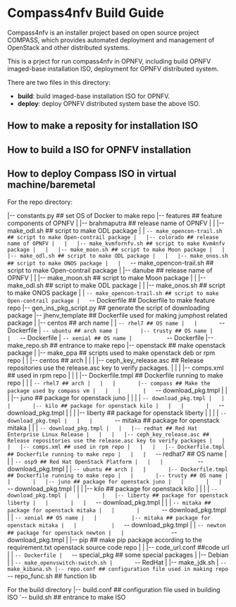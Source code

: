 
# Compass4nfv Build Guide

Compass4nfv is an installer project based on open source project COMPASS, which provides automated deployment and management of OpenStack and other distributed systems.

This is a prject for run compass4nfv in OPNFV, including build OPNFV imaged-base installation ISO, deployment for OPNFV distributed system.

There are two files in this directory:

* **build**: build imaged-base installation ISO for OPNFV.
* **deploy**: deploy OPNFV distributed system base the above ISO.

## How to make a reposity for installation ISO

## How to build a ISO for OPNFV installation

## How to deploy Compass ISO in virtual machine/baremetal

For the repo directory:

|-- constants.py ## set OS of Docker to make repo
|-- features ## feature components of OPNFV
|   |-- brahmaputra ## release name of OPNFV
|   |   |-- make_odl.sh ## script to make ODL package
|   |   `-- make_opencon-trail.sh ## script to make Open-contrail package
|   |-- colorado ## release name of OPNFV
|   |   |-- make_kvmfornfv.sh ## script to make Kvm4nfv package
|   |   |-- make_moon.sh ## script to make Moon package
|   |   |-- make_odl.sh ## script to make ODL package
|   |   |-- make_onos.sh ## script to make ONOS package
|   |   `-- make_opencon-trail.sh ## script to make Open-contrail package
|   |-- danube ## release name of OPNFV
|   |   |-- make_moon.sh ## script to make Moon package
|   |   |-- make_odl.sh ## script to make ODL package
|   |   |-- make_onos.sh ## script to make ONOS package
|   |   `-- make_opencon-trail.sh ## script to make Open-contrail package
|   `-- Dockerfile ## Dockerfile to make feature repo
|-- gen_ins_pkg_script.py ## generate the script of downloading package
|-- jhenv_template ## Dockerfile used for making jumphost related package
|   |-- centos ## arch name
|   |   `-- rhel7 ## OS name
|   |       `-- Dockerfile
|   `-- ubuntu ## arch name
|       |-- trusty ## OS name
|       |   `-- Dockerfile
|       `-- xenial ## OS name
|           `-- Dockerfile
|-- make_repo.sh ## entrance to make repo
|-- openstack ## make openstack package
|   |-- make_ppa ## scripts used to make openstack deb or rpm repo
|   |   |-- centos ## arch
|   |   |   |-- ceph_key_release.asc ## Release repositories use the release.asc key to verify packages.
|   |   |   |-- comps.xml ## used in rpm repo
|   |   |   |-- Dockerfile.tmpl ## Dockerfile running to make repo
|   |   |   `-- rhel7 ## arch
|   |   |       |-- compass ## Make the package used by compass vm
|   |   |       |   `-- download_pkg.tmpl
|   |   |       |-- juno ## package for openstack juno
|   |   |       |   `-- download_pkg.tmpl
|   |   |       |-- kilo ## package for openstack kilo
|   |   |       |   `-- download_pkg.tmpl
|   |   |       |-- liberty ## package for openstack liberty
|   |   |       |   `-- download_pkg.tmpl
|   |   |       `-- mitaka ## package for openstack mitaka
|   |   |           `-- download_pkg.tmpl
|   |   |-- redhat ## Red Hat Enterprise Linux Release
|   |   |   |-- ceph_key_release.asc ## Release repositories use the release.asc key to verify packages
|   |   |   |-- comps.xml ## used in rpm repo
|   |   |   |-- Dockerfile.tmpl ## Dockerfile running to make repo
|   |   |   `-- redhat7 ## OS name
|   |   |       `-- osp9 ## Red Hat OpenStack Platform
|   |   |           `-- download_pkg.tmpl
|   |   `-- ubuntu ## arch
|   |       |-- Dockerfile.tmpl ## Dockerfile running to make repo
|   |       |-- trusty ## OS name
|   |       |   |-- juno ## package for openstack juno
|   |       |   |   `-- download_pkg.tmpl
|   |       |   |-- kilo ## package for openstack kilo
|   |       |   |   `-- download_pkg.tmpl
|   |       |   |-- liberty ## package for openstack liberty
|   |       |   |   `-- download_pkg.tmpl
|   |       |   `-- mitaka ## package for openstack mitaka
|   |       |       `-- download_pkg.tmpl
|   |       `-- xenial ## OS name
|   |           |-- mitaka ## package for openstack mitaka
|   |           |   `-- download_pkg.tmpl
|   |           `-- newton ## package for openstack newton
|   |               `-- download_pkg.tmpl
|   |-- pip ## make pip package according to the requirement.txt openstack source code repo
|   |   |-- code_url.conf ##code url
|   |   `-- Dockerfile
|   `-- special_pkg ## some special packages
|       |-- Debian
|       |   `-- make_openvswitch-switch.sh
|       `-- RedHat
|           |-- make_jdk.sh
|           `-- make_kibana.sh
|-- repo.conf ## configuration file used in making repo
`-- repo_func.sh ## function lib

For the build directory
|-- build.conf ## configuration file used in building ISO
`-- build.sh ## entrance to make ISO

